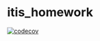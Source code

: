 # itis_homework
[![codecov](https://codecov.io/gh/adderall333/itis_homework/branch/homework_1/graph/badge.svg)](https://codecov.io/gh/adderall333/itis_homework)
